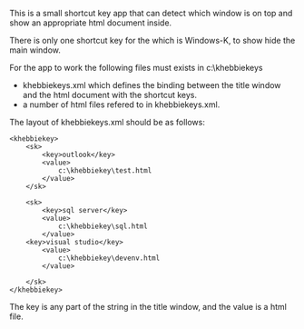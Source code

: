 This is a small shortcut key app that can detect which window is on top and show an appropriate html document inside.

There is only one shortcut key for the which is Windows-K, to show hide the main window.

For the app to work the following files must exists in c:\khebbiekeys
- khebbiekeys.xml which defines the binding between the title window and the html document with the shortcut keys.
- a number of html files refered to in khebbiekeys.xml.

The layout of khebbiekeys.xml should be as follows:
	
	<khebbiekey>
		<sk>
			<key>outlook</key>
			<value>
				c:\khebbiekey\test.html
			</value>
		</sk>
		
		<sk>
			<key>sql server</key>
			<value>
				c:\khebbiekey\sql.html
			</value>
		<key>visual studio</key>
			<value>
				c:\khebbiekey\devenv.html
			</value>

		</sk>
	</khebbiekey>

The key is any part of the string in the title window, and the value is a html file.